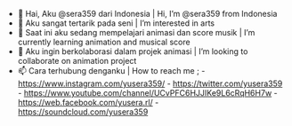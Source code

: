 - 👋 Hai, Aku @sera359 dari Indonesia                         | Hi, I’m @sera359 from Indonesia
- 👀 Aku sangat tertarik pada seni                            | I’m interested in arts
- 🌱 Saat ini aku sedang mempelajari animasi dan score musik  | I’m currently learning animation and musical score
- 💞️ Aku ingin berkolaborasi dalam projek animasi              | I’m looking to collaborate on animation project
- 📫 Cara terhubung denganku                                  | How to reach me ;
                                            - https://www.instagram.com/yusera359/
                                             - https://twitter.com/yusera359
                                            - https://www.youtube.com/channel/UCvPFC6HJJIKe9L6cRqH6H7w
                                             - https://web.facebook.com/yusera.rl/
                                            - https://soundcloud.com/yusera359
<!---
sera359/sera359 is a ✨ special ✨ repository because its `README.md` (this file) appears on your GitHub profile.
You can click the Preview link to take a look at your changes.
--->
